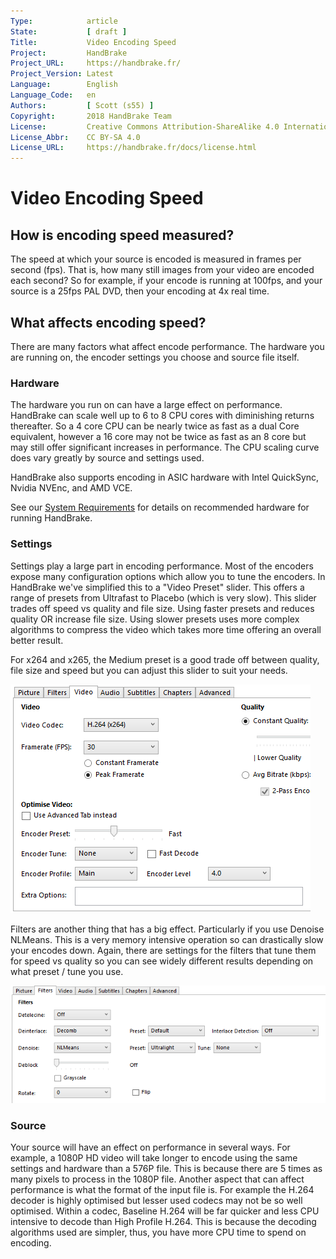 ```yaml
---
Type:            article
State:           [ draft ]
Title:           Video Encoding Speed
Project:         HandBrake
Project_URL:     https://handbrake.fr/
Project_Version: Latest
Language:        English
Language_Code:   en
Authors:         [ Scott (s55) ]
Copyright:       2018 HandBrake Team
License:         Creative Commons Attribution-ShareAlike 4.0 International
License_Abbr:    CC BY-SA 4.0
License_URL:     https://handbrake.fr/docs/license.html
---
```


Video Encoding Speed
=============================

## How is encoding speed measured?

The speed at which your source is encoded is measured in frames per second (fps). That is, how many still images from your video are encoded each second?
So for example, if your encode is running at 100fps, and your source is a 25fps PAL DVD, then your encoding at 4x real time.


## What affects encoding speed?

There are many factors what affect encode performance. The hardware you are running on, the encoder settings you choose and source file itself.

### Hardware

The hardware you run on can have a large effect on performance. HandBrake can scale well up to 6 to 8 CPU cores with diminishing returns thereafter.
So a 4 core CPU can be nearly twice as fast as a dual Core equivalent, however a 16 core may not be twice as fast as an 8 core but may still offer significant increases in performance. 
The CPU scaling curve does vary greatly by source and settings used.

HandBrake also supports encoding in ASIC hardware with Intel QuickSync, Nvidia NVEnc, and AMD VCE.

See our [System Requirements](../technical/system-requirements.html) for details on recommended hardware for running HandBrake.

### Settings

Settings play a large part in encoding performance.  Most of the encoders expose many configuration options which allow you to tune the encoders. In HandBrake we've simplified this to a "Video Preset" slider. This offers a range of presets from Ultrafast to Placebo (which is very slow).  This slider trades off speed vs quality and file size. Using faster presets and reduces quality OR increase file size. Using slower presets uses more complex algorithms to compress the video which takes more time offering an overall better result.

For x264 and x265, the Medium preset is a good trade off between quality, file size and speed but you can adjust this slider to suit your needs.


<!-- .system-windows -->

![HandBrake's Video Quality Settings](../../images/windows/video-quality-1.0.0.png "HandBrake's Video Quality Settings")

<!-- /.system-windows -->


Filters are another thing that has a big effect. Particularly if you use Denoise NLMeans. This is a very memory intensive operation so can drastically slow your encodes down. Again, there are settings for the filters that tune them for speed vs quality so you can see widely different results depending on what preset / tune you use.

<!-- .system-windows -->

![HandBrake's Video Filter Settings](../../images/windows/video-filters-1.0.0.png "HandBrake's Video Filter Settings")

<!-- /.system-windows -->

### Source

Your source will have an effect on performance in several ways.
For example, a 1080P HD video will take longer to encode using the same settings and hardware than a 576P file.  This is because there are 5 times as many pixels to process in the 1080P file.
Another aspect that can affect performance is what the format of the input file is. For example the H.264 decoder is highly optimised but lesser used codecs may not be so well optimised.  Within a codec, Baseline H.264 will be far quicker and less CPU intensive to decode than High Profile H.264. This is because the decoding algorithms used are simpler, thus, you have more CPU time to spend on encoding.



